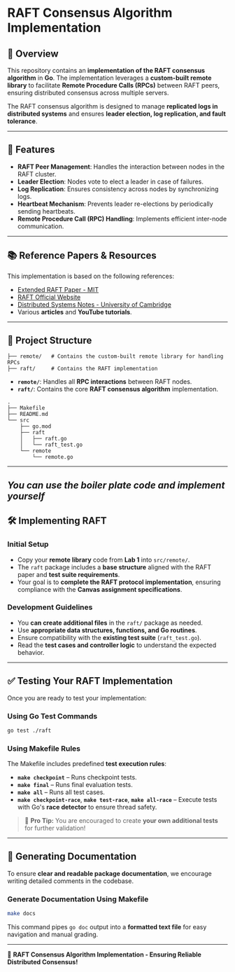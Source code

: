 # RAFT Consensus Algorithm Implementation

## 📌 Overview
This repository contains an **implementation of the RAFT consensus algorithm** in **Go**. The implementation leverages a **custom-built remote library** to facilitate **Remote Procedure Calls (RPCs)** between RAFT peers, ensuring distributed consensus across multiple servers.

The RAFT consensus algorithm is designed to manage **replicated logs in distributed systems** and ensures **leader election, log replication, and fault tolerance**.

---

## 🚀 Features
- **RAFT Peer Management**: Handles the interaction between nodes in the RAFT cluster.
- **Leader Election**: Nodes vote to elect a leader in case of failures.
- **Log Replication**: Ensures consistency across nodes by synchronizing logs.
- **Heartbeat Mechanism**: Prevents leader re-elections by periodically sending heartbeats.
- **Remote Procedure Call (RPC) Handling**: Implements efficient inter-node communication.

---

## 📚 Reference Papers & Resources
This implementation is based on the following references:
- [Extended RAFT Paper - MIT](http://nil.csail.mit.edu/6.824/2020/papers/raft-extended.pdf)
- [RAFT Official Website](https://raft.github.io)
- [Distributed Systems Notes - University of Cambridge](https://www.cl.cam.ac.uk/teaching/2021/ConcDisSys/dist-sys-notes.pdf)
- Various **articles** and **YouTube tutorials**.

---

## 📂 Project Structure
```
├── remote/   # Contains the custom-built remote library for handling RPCs
├── raft/     # Contains the RAFT implementation
```

- **`remote/`**: Handles all **RPC interactions** between RAFT nodes.
- **`raft/`**: Contains the core **RAFT consensus algorithm** implementation.


```plaintext
.
├── Makefile
├── README.md
└── src
    ├── go.mod
    ├── raft
    │   ├── raft.go
    │   └── raft_test.go
    └── remote
        └── remote.go
```

---


## *You can use the boiler plate code and implement yourself*

## 🛠️ Implementing RAFT
### **Initial Setup**
- Copy your **remote library** code from **Lab 1** into `src/remote/`.
- The `raft` package includes a **base structure** aligned with the RAFT paper and **test suite requirements**.
- Your goal is to **complete the RAFT protocol implementation**, ensuring compliance with the **Canvas assignment specifications**.

### **Development Guidelines**
- You **can create additional files** in the `raft/` package as needed.
- Use **appropriate data structures, functions, and Go routines**.
- Ensure compatibility with the **existing test suite** (`raft_test.go`).
- Read the **test cases and controller logic** to understand the expected behavior.

---

## ✅ Testing Your RAFT Implementation
Once you are ready to test your implementation:

### **Using Go Test Commands**
```sh
go test ./raft
```

### **Using Makefile Rules**
The Makefile includes predefined **test execution rules**:
- **`make checkpoint`** – Runs checkpoint tests.
- **`make final`** – Runs final evaluation tests.
- **`make all`** – Runs all test cases.
- **`make checkpoint-race`**, **`make test-race`**, **`make all-race`** – Execute tests with Go's **race detector** to ensure thread safety.

> 🚀 **Pro Tip:** You are encouraged to create **your own additional tests** for further validation!

---

## 📄 Generating Documentation
To ensure **clear and readable package documentation**, we encourage writing detailed comments in the codebase.

### **Generate Documentation Using Makefile**
```sh
make docs
```
This command pipes `go doc` output into a **formatted text file** for easy navigation and manual grading.

---
🚀 **RAFT Consensus Algorithm Implementation - Ensuring Reliable Distributed Consensus!**

